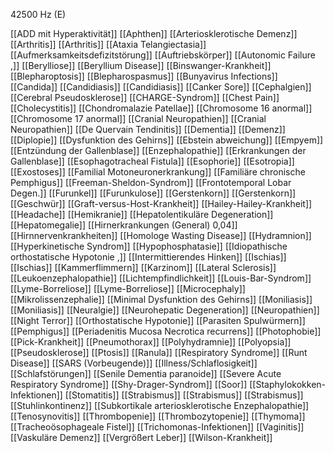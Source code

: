 42500 Hz (E)

[[ADD mit Hyperaktivität]]
[[Aphthen]]
[[Arteriosklerotische Demenz]]
[[Arthritis]]
[[Arthritis]]
[[Ataxia Telangiectasia]]
[[Aufmerksamkeitsdefizitstörung]]
[[Auftriebskörper]]
[[Autonomic Failure ,]]
[[Berylliose]]
[[Beryllium Disease]]
[[Binswanger-Krankheit]]
[[Blepharoptosis]]
[[Blepharospasmus]]
[[Bunyavirus Infections]]
[[Candida]]
[[Candidiasis]]
[[Candidiasis]]
[[Canker Sore]]
[[Cephalgien]]
[[Cerebral Pseudosklerose]]
[[CHARGE-Syndrom]]
[[Chest Pain]]
[[Cholecystitis]]
[[Chondromalazie Patellae]]
[[Chromosome 16 anormal]]
[[Chromosome 17 anormal]]
[[Cranial Neuropathien]]
[[Cranial Neuropathien]]
[[De Quervain Tendinitis]]
[[Dementia]]
[[Demenz]]
[[Diplopie]]
[[Dysfunktion des Gehirns]]
[[Ebstein abweichung]]
[[Empyem]]
[[Entzündung der Gallenblase]]
[[Enzephalopathie]]
[[Erkrankungen der Gallenblase]]
[[Esophagotracheal Fistula]]
[[Esophorie]]
[[Esotropia]]
[[Exostoses]]
[[Familial Motoneuronerkrankung]]
[[Familiäre chronische Pemphigus]]
[[Freeman-Sheldon-Syndrom]]
[[Frontotemporal Lobar Degen.]]
[[Furunkel]]
[[Furunkulose]]
[[Gerstenkorn]]
[[Gerstenkorn]]
[[Geschwür]]
[[Graft-versus-Host-Krankheit]]
[[Hailey-Hailey-Krankheit]]
[[Headache]]
[[Hemikranie]]
[[Hepatolentikuläre Degeneration]]
[[Hepatomegalie]]
[[Hirnerkrankungen (General) 0,04]]
[[Hirnnervenkrankheiten]]
[[Homologe Wasting Disease]]
[[Hydramnion]]
[[Hyperkinetische Syndrom]]
[[Hypophosphatasie]]
[[Idiopathische orthostatische Hypotonie ,]]
[[Intermittierendes Hinken]]
[[Ischias]]
[[Ischias]]
[[Kammerflimmern]]
[[Karzinom]]
[[Lateral Sclerosis]]
[[Leukoenzephalopathie]]
[[Lichtempfindlichkeit]]
[[Louis-Bar-Syndrom]]
[[Lyme-Borreliose]]
[[Lyme-Borreliose]]
[[Microcephaly]]
[[Mikrolissenzephalie]]
[[Minimal Dysfunktion des Gehirns]]
[[Moniliasis]]
[[Moniliasis]]
[[Neuralgie]]
[[Neurohepatic Degeneration]]
[[Neuropathien]]
[[Night Terror]]
[[Orthostatische Hypotonie]]
[[Parasiten Spulwürmern]]
[[Pemphigus]]
[[Periadenitis Mucosa Necrotica recurrens]]
[[Photophobie]]
[[Pick-Krankheit]]
[[Pneumothorax]]
[[Polyhydramnie]]
[[Polyopsia]]
[[Pseudosklerose]]
[[Ptosis]]
[[Ranula]]
[[Respiratory Syndrome]]
[[Runt Disease]]
[[SARS (Vorbeugende)]]
[[Illness/Schlaflosigkeit]]
[[Schlafstörungen]]
[[Senile Dementia paranoide]]
[[Severe Acute Respiratory Syndrome]]
[[Shy-Drager-Syndrom]]
[[Soor]]
[[Staphylokokken-Infektionen]]
[[Stomatitis]]
[[Strabismus]]
[[Strabismus]]
[[Strabismus]]
[[Stuhlinkontinenz]]
[[Subkortikale arteriosklerotische Enzephalopathie]]
[[Tenosynovitis]]
[[Thrombopenie]]
[[Thrombozytopenie]]
[[Thymoma]]
[[Tracheoösophageale Fistel]]
[[Trichomonas-Infektionen]]
[[Vaginitis]]
[[Vaskuläre Demenz]]
[[Vergrößert Leber]]
[[Wilson-Krankheit]]